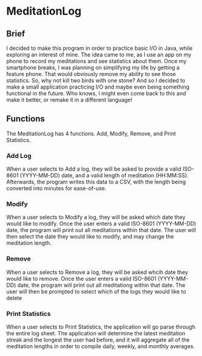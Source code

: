 # MeditationLog
## Brief
I decided to make this program in order to practice basic I/O in Java, while exploring an interest of mine. The idea came to me, as I use an app on my phone to record my meditations and see statistics about them. Once my smartphone breaks, I was planning on simplifying my life by getting a feature phone. That would obviously remove my ability to see those statistics. So, why not kill two birds with one stone? And so I decided to make a small application practicing I/O and maybe even being something functional in the future. Who knows, I might even come back to this and make it better, or remake it in a different language!

## Functions
The MeditationLog has 4 functions. Add, Modify, Remove, and Print Statistics. 

### Add Log
When a user selects to Add a log, they will be asked to provide a valid ISO-8601 (YYYY-MM-DD) date, and a valid length of meditation (HH:MM:SS). Afterwards, the program writes this data to a CSV, with the length being converted into minutes for ease-of-use.

### Modify
When a user selects to Modify a log, they will be asked which date they would like to modify. Once the user enters a valid ISO-8601 (YYYY-MM-DD) date, the program will print out all meditations within that date. The user will then select the date they would like to modify, and may change the meditation length.

### Remove
When a user selects to Remove a log, they will be asked whcih date they would like to remove. Once the user enters a valid ISO-8601 (YYYY-MM-DD) date, the program will print out all meditationg within that date. The user will then be prompted to select which of the logs they would like to delete

### Print Statistics
When a user selects to Print Statistics, the application will go parse through the entire log sheet. The application will determine the latest meditation streak and the longest the user had before, and it will aggregate all of the meditation lengths in order to compile daily, weekly, and monthly averages.
